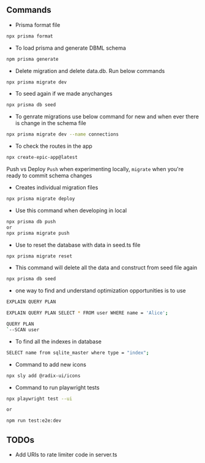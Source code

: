 ## Commands

- Prisma format file

```sh
npx prisma format
```

- To load prisma and generate DBML schema

```sh
npm prisma generate
```

- Delete migration and delete data.db. Run below commands

```sh
npx prisma migrate dev

```

- To seed again if we made anychanges

```sh
npx prisma db seed
```

- To genrate migrations use below command for new and when ever there is change
  in the schema file

```sh
npx prisma migrate dev --name connections
```

- To check the routes in the app

```sh
npx create-epic-app@latest
```

Push vs Deploy `Push` when experimenting locally, `migrate` when you're ready to
commit schema changes

- Creates individual migration files

```sh
npx prisma migrate deploy
```

- Use this command when developing in local

```sh
npx prisma db push
or
npx prisma migrate push
```

- Use to reset the database with data in seed.ts file

```sh
npx prisma migrate reset
```

- This command will delete all the data and construct from seed file again

```sh
npx prisma db seed
```

- one way to find and understand optimization opportunities is to use

```sh
EXPLAIN QUERY PLAN
```

```sh
EXPLAIN QUERY PLAN SELECT * FROM user WHERE name = 'Alice';

QUERY PLAN
`--SCAN user
```

- To find all the indexes in database

```sh
SELECT name from sqlite_master where type = "index";
```

- Command to add new icons

```sh
npx sly add @radix-ui/icons
```

- Command to run playwright tests

```sh
npx playwright test --ui

or

npm run test:e2e:dev
```

## TODOs

- Add URIs to rate limiter code in server.ts
